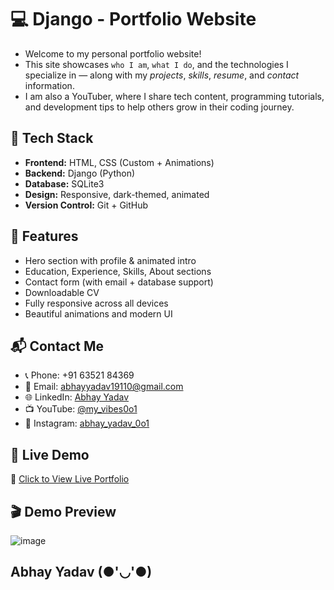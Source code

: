 # 💻 Django - Portfolio Website

- Welcome to my personal portfolio website!  
- This site showcases `who I am`, `what I do`, and the technologies I specialize in — along with my *projects*, *skills*, *resume*, and *contact* information.
- I am also a YouTuber, where I share tech content, programming tutorials, and development tips to help others grow in their coding journey.

## 🔧 Tech Stack
- **Frontend:** HTML, CSS (Custom + Animations)
- **Backend:** Django (Python)
- **Database:** SQLite3
- **Design:** Responsive, dark-themed, animated
- **Version Control:** Git + GitHub

## 📂 Features
- Hero section with profile & animated intro
- Education, Experience, Skills, About sections
- Contact form (with email + database support)
- Downloadable CV
- Fully responsive across all devices
- Beautiful animations and modern UI


## 📬 Contact Me
- 📞 Phone: +91 63521 84369  
- 📧 Email: abhayyadav19110@gmail.com  
- 🌐 LinkedIn: [Abhay Yadav](https://www.linkedin.com/in/abhay-yadav-58b552366)  
- 📺 YouTube: [@my_vibes0o1](https://www.youtube.com/@my_vibes0o1)  
- 📸 Instagram: [abhay_yadav_0o1](https://www.instagram.com/abhay_yadav0o1?igsh=MXNmYXVvNnB5MWxzZg==)


## 📌 Live Demo  
🔗 [Click to View Live Portfolio](https://abhay-yadav01.github.io/portfolio/)



## 🎬 Demo Preview

![image](https://github.com/user-attachments/assets/7d3ccea5-e8eb-4938-b3d3-9eee0ba6484c)

## Abhay Yadav (●'◡'●)